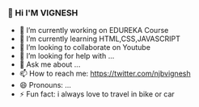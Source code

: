 ###  👋 Hi I'M VIGNESH

- 🔭 I’m currently working on EDUREKA Course
- 🌱 I’m currently learning HTML,CSS,JAVASCRIPT
- 👯 I’m looking to collaborate on Youtube
- 🤔 I’m looking for help with ...
- 💬 Ask me about ...
- 📫 How to reach me: https://twitter.com/njbvignesh
- 😄 Pronouns: ...
- ⚡ Fun fact: i always love to travel in bike or car 

